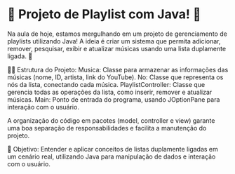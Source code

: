 # 🚀 Projeto de Playlist com Java! 🎵

Na aula de hoje, estamos mergulhando em um projeto de gerenciamento de playlists utilizando Java! A ideia é criar um sistema que permita adicionar, remover, pesquisar, exibir e atualizar músicas usando uma lista duplamente ligada. 🤖

👨‍💻 Estrutura do Projeto:
Musica: Classe para armazenar as informações das músicas (nome, ID, artista, link do YouTube).
No: Classe que representa os nós da lista, conectando cada música.
PlaylistController: Classe que gerencia todas as operações da lista, como inserir, remover e atualizar músicas.
Main: Ponto de entrada do programa, usando JOptionPane para interação com o usuário.

A organização do código em pacotes (model, controller e view) garante uma boa separação de responsabilidades e facilita a manutenção do projeto.

🎯 Objetivo: Entender e aplicar conceitos de listas duplamente ligadas em um cenário real, utilizando Java para manipulação de dados e interação com o usuário.
